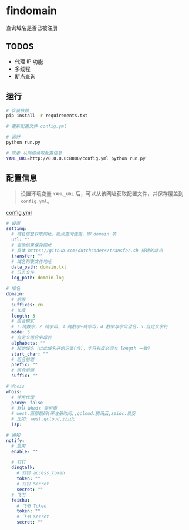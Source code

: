 # findomain

查询域名是否已被注册

## TODOS

- 代理 IP 功能
- 多线程
- 断点查询

## 运行

```bash
# 安装依赖
pip install -r requirements.txt

# 更新配置文件 config.yml

# 运行
python run.py

# 或者 从网络读取配置信息
YAML_URL=http://0.0.0.0:8000/config.yml python run.py
```

## 配置信息

> 设置环境变量 `YAML_URL` 后，可以从该网址获取配置文件，并保存覆盖到 `config.yml`。

[config.yml](config.yml)

```yaml
# 设置
setting:
  # 域名信息获取网址，断点查询使用，即 domain 项
  url: ""
  # 查询结果保存网址
  # 具体 https://github.com/dutchcoders/transfer.sh 搭建的站点
  transfer: ""
  # 域名列表文件地址
  data_path: domain.txt
  # 日志文件
  log_path: domain.log

# 域名
domain:
  # 后缀
  suffixes: cn
  # 长度
  length: 3
  # 组合模式
  # 1.纯数字，2.纯字母，3.纯数字+纯字母，4.数字与字母混合，5.自定义字符
  mode: 3
  # 自定义组合字母表
  alphabets: ""
  # 起始域名（以此域名开始记录(含)，字符长度必须与 length 一致）
  start_char: ""
  # 组合前缀
  prefix: ""
  # 组合后缀
  suffix: ""

# Whois
whois:
  # 使用代理
  proxy: false
  # 默认 Whois 提供商
  # west.西部数码(带注册时间),qcloud.腾讯云,zzidc.景安
  # 比如: west,qcloud,zzidc
  isp:

# 通知
notify:
  # 启用
  enable: ""

  # 钉钉
  dingtalk:
    # 钉钉 access_token
    token: ""
    # 钉钉 Secret
    secret: ""
  # 飞书
  feishu:
    # 飞书 Token
    token: ""
    # 飞书 Secret
    secret: ""
```
